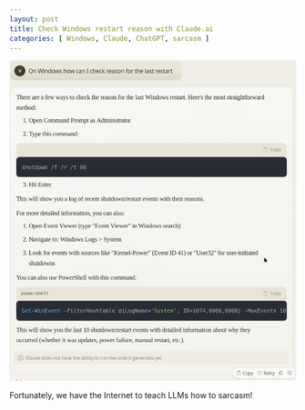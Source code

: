 ```yaml
---
layout: post
title: Check Windows restart reason with Claude.ai
categories: [ Windows, Claude, ChatGPT, sarcasm ]
---
```

![Claude suggests running shutdown /f /r /t 00 to check restart reason](/images/ClaudeWindowsRestartReason.png)

Fortunately, we have the Internet to teach LLMs how to sarcasm!